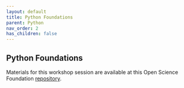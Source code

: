 ```yaml
---
layout: default
title: Python Foundations
parent: Python
nav_order: 2
has_children: false
---
```


## Python Foundations

Materials for this workshop session are available at this Open Science Foundation [repository](https://osf.io/s4yfw). 